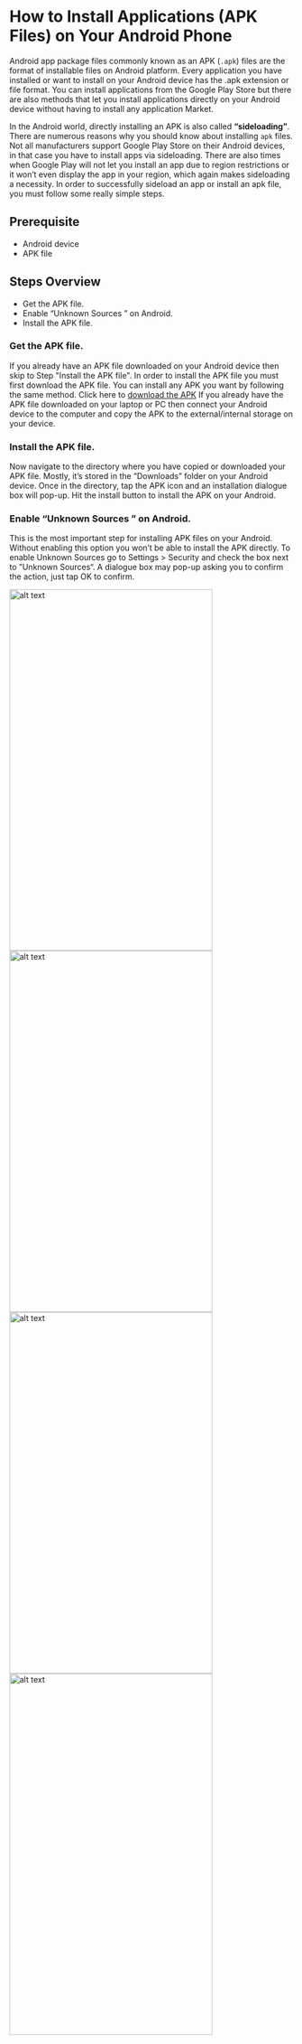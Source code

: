 # How to Install Applications (APK Files) on Your Android Phone

Android app package files commonly known as an APK (`.apk`) files are the format of installable files on Android platform. Every application you have installed or want to install on your Android device has the .apk extension or file format.
You can install applications from the Google Play Store but there are also methods that let you install applications directly on your Android device without having to install any application Market. 

In the Android world, directly installing an APK is also called **“sideloading”**. There are numerous reasons why you should know about installing `apk` files. Not all manufacturers support Google Play Store on their Android devices, in that case you have to install apps via sideloading.
There are also times when Google Play will not let you install an app due to region restrictions or it won’t even display the app in your region, which again makes sideloading a necessity. In order to successfully sideload an app or install an apk file, you must follow some really simple steps.

## Prerequisite
* Android device
* APK file

## Steps Overview
* Get the APK file.
* Enable “Unknown Sources ” on Android.
* Install the APK file.

### Get the APK file.
If you already have an APK file downloaded on your Android device then skip to Step "Install the APK file". In order to install the APK file you must first download the APK file.
You can install any APK you want by following the same method.
Click here to [download the APK](https://github.com/teocci/YouTube-In-Background/releases/download/2.2/com.teocci.ytinbg-release2.2.apk)
If you already have the APK file downloaded on your laptop or PC then connect your Android device to the computer and copy the APK to the external/internal storage on your device.

### Install the APK file.
Now navigate to the directory where you have copied or downloaded your APK file. Mostly, it’s stored in the “Downloads” folder on your Android device. Once in the directory, tap the APK icon and an installation dialogue box will pop-up. 
Hit the install button to install the APK on your Android.

### Enable “Unknown Sources ” on Android.
This is the most important step for installing APK files on your Android. Without enabling this option you won’t be able to install the APK directly. 
To enable Unknown Sources go to Settings > Security and check the box next to ”Unknown Sources“. 
A dialogue box may pop-up asking you to confirm the action, just tap OK to confirm.

<img src="https://raw.githubusercontent.com/teocci/YouTube-In-Background/master/raw/step_01.png" alt="alt text" width="360" height="640">
<img src="https://raw.githubusercontent.com/teocci/YouTube-In-Background/master/raw/step_02.png" alt="alt text" width="360" height="640">
<img src="https://raw.githubusercontent.com/teocci/YouTube-In-Background/master/raw/step_03.png" alt="alt text" width="360" height="640">
<img src="https://raw.githubusercontent.com/teocci/YouTube-In-Background/master/raw/step_04.png" alt="alt text" width="360" height="640">

